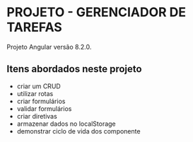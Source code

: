 # PROJETO - GERENCIADOR DE TAREFAS

Projeto Angular versão 8.2.0.

## Itens abordados neste projeto

- criar um CRUD
- utilizar rotas
- criar formulários
- validar formulários
- criar diretivas
- armazenar dados no localStorage
- demonstrar ciclo de vida dos componente
